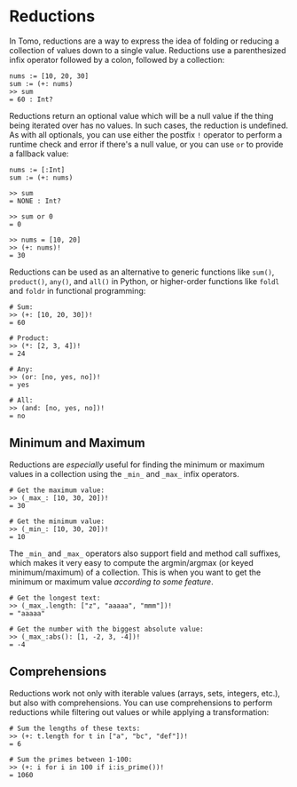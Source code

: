 # Reductions

In Tomo, reductions are a way to express the idea of folding or reducing a
collection of values down to a single value. Reductions use a parenthesized
infix operator followed by a colon, followed by a collection:

```tomo
nums := [10, 20, 30]
sum := (+: nums)
>> sum
= 60 : Int?
```

Reductions return an optional value which will be a null value if the thing
being iterated over has no values. In such cases, the reduction is undefined.
As with all optionals, you can use either the postfix `!` operator to perform
a runtime check and error if there's a null value, or you can use `or` to
provide a fallback value:

```tomo
nums := [:Int]
sum := (+: nums)

>> sum
= NONE : Int?

>> sum or 0
= 0

>> nums = [10, 20]
>> (+: nums)!
= 30
```

Reductions can be used as an alternative to generic functions like `sum()`,
`product()`, `any()`, and `all()` in Python, or higher-order functions like
`foldl` and `foldr` in functional programming:

```tomo
# Sum:
>> (+: [10, 20, 30])!
= 60

# Product:
>> (*: [2, 3, 4])!
= 24

# Any:
>> (or: [no, yes, no])!
= yes

# All:
>> (and: [no, yes, no])!
= no
```

## Minimum and Maximum

Reductions are _especially_ useful for finding the minimum or maximum values in
a collection using the `_min_` and `_max_` infix operators.

```tomo
# Get the maximum value:
>> (_max_: [10, 30, 20])!
= 30

# Get the minimum value:
>> (_min_: [10, 30, 20])!
= 10
```

The `_min_` and `_max_` operators also support field and method call suffixes,
which makes it very easy to compute the argmin/argmax (or keyed
minimum/maximum) of a collection. This is when you want to get the minimum or
maximum value _according to some feature_.

```tomo
# Get the longest text:
>> (_max_.length: ["z", "aaaaa", "mmm"])!
= "aaaaa"

# Get the number with the biggest absolute value:
>> (_max_:abs(): [1, -2, 3, -4])!
= -4
```

## Comprehensions

Reductions work not only with iterable values (arrays, sets, integers, etc.),
but also with comprehensions. You can use comprehensions to perform reductions
while filtering out values or while applying a transformation:

```tomo
# Sum the lengths of these texts:
>> (+: t.length for t in ["a", "bc", "def"])!
= 6

# Sum the primes between 1-100:
>> (+: i for i in 100 if i:is_prime())!
= 1060
```
